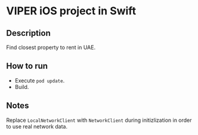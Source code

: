 # VIPER iOS project in Swift #

## Description

Find closest property to rent in UAE.

## How to run
- Execute `pod update`.
- Build.

## Notes
Replace `LocalNetworkClient` with `NetworkClient` during initizlization in order to use real network data.
